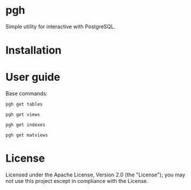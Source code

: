 # pgh

Simple utility for interactive with PostgreSQL.

# Installation

# User guide

Base commands:

```
pgh get tables
```
```
pgh get views
```
```
pgh get indexes
```
```
pgh get matviews
```

# License

Licensed under the Apache License, Version 2.0 (the "License"); you may not use this project except in compliance with the License.
